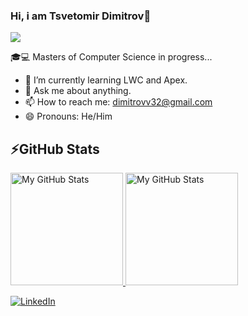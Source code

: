 ### Hi, i am Tsvetomir Dimitrov👋
![](https://api.visitorbadge.io/api/VisitorHit?user=TsvetDimitrov)


🎓💻 Masters of Computer Science in progress...


- 🌱 I’m currently learning LWC and Apex.
- 💬 Ask me about anything.
- 📫 How to reach me: dimitrovv32@gmail.com
- 😄 Pronouns: He/Him


## ⚡GitHub Stats

<a href="https://github.com/TsvetDimitrov">
  <img height="180em" alt="My GitHub Stats" src="https://github-readme-stats.vercel.app/api?username=TsvetDimitrov&bg_color=00000000&text_color=3498db&hide_border=true&count_private=true&include_all_commits=true" />
  <img height="180em" alt="My GitHub Stats" src="https://github-readme-stats.vercel.app/api/top-langs/?username=TsvetDimitrov&langs_count=6&layout=compact&bg_color=00000000&text_color=3498db&hide_border=true&count_private=true&include_all_commits=true&hide=smalltalk,shell,html,scss,css" />
</a>

[![LinkedIn](https://img.shields.io/badge/-LinkedIn-0e76a8?style=flat-square&logo=Linkedin&logoColor=white)](https://www.linkedin.com/in/tsvetomir-dimitrov-9382b1176/) 
